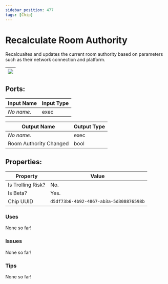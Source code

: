 ```yaml
---
sidebar_position: 477
tags: [Chip]
---
```


# Recalculate Room Authority


Recalcualtes and updates the current room authority based on parameters such as their network connection and platform.

| ![](https://images-ext-2.discordapp.net/external/MPmIaQzlEPmgGWlgi-WxBBXt0Bjv_zWPkg1y1f_sy3s/https/www.recroomcircuits.com/image/circuit/absolute-value?width=206&height=108) |
|-----|

## Ports:

| Input Name | Input Type |
|-----------|-----------|
| *No name.* | exec |

| Output Name | Output Type |
|-----------|-----------|
| *No name.* | exec |
| Room Authority Changed | bool |

## Properties:

| Property  | Value |
|-------------------|-----------|
| Is Trolling Risk? | No. |
| Is Beta? | Yes. |
| Chip UUID | `d5df73b6-4b92-4867-ab3a-5d308876598b` |

### Uses
None so far!

### Issues
None so far!

### Tips
None so far!
